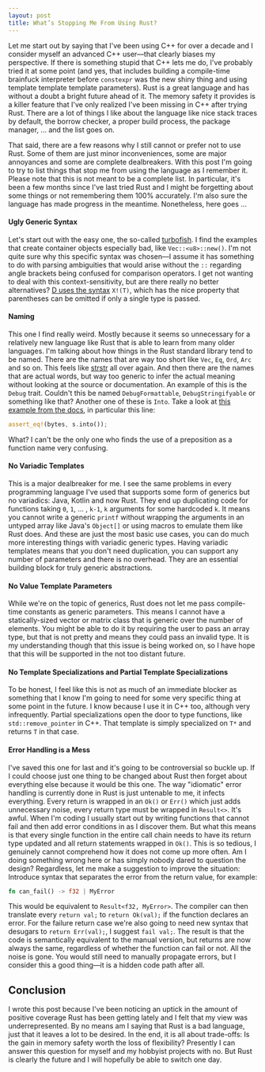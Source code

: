 ```yaml
---
layout: post
title: What’s Stopping Me From Using Rust?
---
```


Let me start out by saying that I've been using C++ for over a decade and I consider myself an advanced C++ user&mdash;that clearly biases my perspective. If there is something stupid that C++ lets me do, I've probably tried it at some point (and yes, that includes building a compile-time brainfuck interpreter before `constexpr` was the new shiny thing and using template template template parameters). Rust is a great language and has without a doubt a bright future ahead of it. The memory safety it provides is a killer feature that I've only realized I've been missing in C++ after trying Rust. There are a lot of things I like about the language like nice stack traces by default, the borrow checker, a proper build process, the package manager, ... and the list goes on.

That said, there are a few reasons why I still cannot or prefer not to use Rust. Some of them are just minor inconveniences, some are major annoyances and some are complete dealbreakers. With this post I'm going to try to list things that stop me from using the language as I remember it. Please note that this is not meant to be a complete list. In particular, it's been a few months since I've last tried Rust and I might be forgetting about some things or not remembering them 100% accurately. I'm also sure the language has made progress in the meantime. Nonetheless, here goes ...

#### Ugly Generic Syntax
Let's start out with the easy one, the so-called [turbofish](https://matematikaadit.github.io/posts/rust-turbofish.html). I find the examples that create container objects especially bad, like `Vec::<u8>::new()`. I'm not quite sure why this specific syntax was chosen&mdash;I assume it has something to do with parsing ambiguities that would arise without the `::` regarding angle brackets being confused for comparison operators. I get not wanting to deal with this context-sensitivity, but are there really no better alternatives? [D uses the syntax](https://dlang.org/spec/template.html) `X!(T)`, which has the nice property that parentheses can be omitted if only a single type is passed.

#### Naming
This one I find really weird. Mostly because it seems so unnecessary for a relatively new language like Rust that is able to learn from many older languages. I'm talking about how things in the Rust standard library tend to be named. There are the names that are way too short like `Vec`, `Eq`, `Ord`, `Arc` and so on. This feels like [strstr](https://en.cppreference.com/w/c/string/byte/strstr) all over again. And then there are the names that are actual words, but way too generic to infer the actual meaning without looking at the source or documentation. An example of this is the `Debug` trait. Couldn't this be named `DebugFormattable`, `DebugStringifyable` or something like that? Another one of these is `Into`. Take a look at [this example from the docs](https://doc.rust-lang.org/std/convert/trait.Into.html#examples), in particular this line:
```rust
assert_eq!(bytes, s.into());
```

What? I can't be the only one who finds the use of a preposition as a function name very confusing.

#### No Variadic Templates
This is a major dealbreaker for me. I see the same problems in every programming language I've used that supports some form of generics but no variadics: Java, Kotlin and now Rust. They end up duplicating code for functions taking `0`, `1`, ... , `k-1`, `k` arguments for some hardcoded `k`. It means you cannot write a generic `printf` without wrapping the arguments in an untyped array like Java's `Object[]` or using macros to emulate them like Rust does. And these are just the most basic use cases, you can do much more interesting things with variadic generic types.
Having variadic templates means that you don't need duplication, you can support any number of parameters and there is no overhead. They are an essential building block for truly generic abstractions.

#### No Value Template Parameters
While we're on the topic of generics, Rust does not let me pass compile-time constants as generic parameters. This means I cannot have a statically-sized vector or matrix class that is generic over the number of elements. You might be able to do it by requiring the user to pass an array type, but that is not pretty and means they could pass an invalid type. It is my understanding though that this issue is being worked on, so I have hope that this will be supported in the not too distant future.

#### No Template Specializations and Partial Template Specializations
To be honest, I feel like this is not as much of an immediate blocker as something that I know I'm going to need for some very specific thing at some point in the future. I know because I use it in C++ too, although very infrequently.
Partial specializations open the door to type functions, like `std::remove_pointer` in C++. That template is simply specialized on `T*` and returns `T` in that case.

#### Error Handling is a Mess
I've saved this one for last and it's going to be controversial so buckle up. If I could choose just one thing to be changed about Rust then forget about everything else because it would be this one.
The way "idiomatic" error handling is currently done in Rust is just untenable to me, it infects everything. Every return is wrapped in an `Ok()` or `Err()` which just adds unnecessary noise, every return type must be wrapped in `Result<>`. It's awful.
When I'm coding I usually start out by writing functions that cannot fail and then add error conditions in as I discover them. But what this means is that every single function in the entire call chain needs to have its return type updated and all return statements wrapped in `Ok()`. This is so tedious, I genuinely cannot comprehend how it does not come up more often. Am I doing something wrong here or has simply nobody dared to question the design?
Regardless, let me make a suggestion to improve the situation: Introduce syntax that separates the error from the return value, for example:
```rust
fn can_fail() -> f32 | MyError
```
This would be equivalent to `Result<f32, MyError>`. The compiler can then translate every `return val;` to `return Ok(val);` if the function declares an error. For the failure return case we're also going to need new syntax that desugars to `return Err(val);`, I suggest `fail val;`.
The result is that the code is semantically equivalent to the manual version, but returns are now always the same, regardless of whether the function can fail or not. All the noise is gone. You would still need to manually propagate errors, but I consider this a good thing&mdash;it is a hidden code path after all.

## Conclusion
I wrote this post because I've been noticing an uptick in the amount of positive coverage Rust has been getting lately and I felt that my view was underrepresented. By no means am I saying that Rust is a bad language, just that it leaves a lot to be desired. In the end, it is all about trade-offs: Is the gain in memory safety worth the loss of flexibility? Presently I can answer this question for myself and my hobbyist projects with no. But Rust is clearly the future and I will hopefully be able to switch one day.
